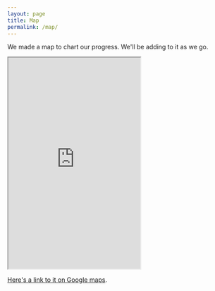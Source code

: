 ```yaml
---
layout: page
title: Map
permalink: /map/
---
```

<p>We made a map to chart our progress. We'll be adding to it as we go.</p>
<iframe src="https://www.google.com/maps/d/embed?mid=10Qak5K55oPLVNAk535ZvaPEmitI"  height="480"></iframe>
<p><a href="https://maps.google.com/maps/d/edit?mid=10Qak5K55oPLVNAk535ZvaPEmitI">Here's a link to it on Google maps</a>.</p>
